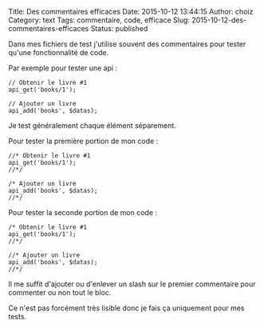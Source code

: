 Title: Des commentaires efficaces
Date: 2015-10-12 13:44:15
Author: choiz
Category: text
Tags: commentaire, code, efficace
Slug: 2015-10-12-des-commentaires-efficaces
Status: published

Dans mes fichiers de test j'utilise souvent des commentaires pour tester
qu'une fonctionnalité de code.

Par exemple pour tester une api :

```
// Obtenir le livre #1
api_get('books/1');

// Ajouter un livre
api_add('books', $datas);
```

Je test généralement chaque élément séparement.

Pour tester la première portion de mon code :

```
//* Obtenir le livre #1
api_get('books/1');
//*/

/* Ajouter un livre
api_add('books', $datas);
//*/
```

Pour tester la seconde portion de mon code :

```
/* Obtenir le livre #1
api_get('books/1');
//*/

//* Ajouter un livre
api_add('books', $datas);
//*/
```

Il me suffit d'ajouter ou d'enlever un slash sur le premier commentaire
pour commenter ou non tout le bloc.

Ce n'est pas forcément très lisible donc je fais ça uniquement pour mes
tests.
